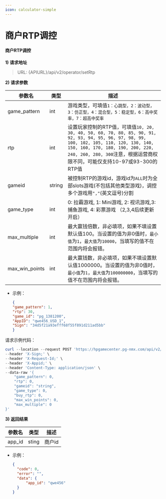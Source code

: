 ```yaml
---
icon: calculator-simple
---
```


# 商户RTP调控

#### 商户RTP调控 <a href="#h3--rtp-v2" id="h3--rtp-v2"></a>

**1) 请求地址**

> URL: {APIURL}/api/v2/operator/setRtp

**2) 请求参数**

| 参数名              | 类型     | 描述                                                                                                                                                                                                                       |
| ---------------- | ------ | ------------------------------------------------------------------------------------------------------------------------------------------------------------------------------------------------------------------------ |
| game\_pattern    | int    | 游戏类型，可填值`1：心跳型，2：波动型，3：仿正型，4：混合型，5：稳定型，6：高中奖率，7：超高中奖率`                                                                                                                                                                   |
| rtp              | int    | 设置玩家控制的RTP值，可填值`10, 20, 30, 40, 50, 60, 70, 80, 85, 90, 91, 92, 93, 94, 95, 96, 97, 98, 99, 100, 102, 105, 110, 120, 130, 140, 150, 160, 170, 180, 190, 200, 220, 240, 260, 280, 300`注意，根据运营商权限不同，可能仅支持10-97或93-300的RTP值 |
| gameid           | string | 被控制RTP的游戏id，游戏id为`ALL`时为全部slots游戏(不包括其他类型游戏)，调控多个游戏用`","`(英文逗号)分割                                                                                                                                                        |
| game\_type       | int    | 0: 拉霸游戏, 1: Mini游戏, 2: 视讯游戏,3: 捕鱼游戏, 4: 彩票游戏 （2,3,4后续更新开启）                                                                                                                                                               |
| max\_multiple    | int    | 最大赢钱倍数，非必填项，如果不填设置默认值100。当设置的值为非0值时，`最小值`为`1`，`最大值`为`10000`，当填写的值不在范围内将会报错。                                                                                                                                              |
| max\_win\_points | int    | 最大赢钱数，非必填项，如果不填设置默认值1000000。当设置的值为非0值时，`最小值`为`1`，`最大值`为`100000000`，当填写的值不在范围内将会报错。                                                                                                                                       |

*   示例：

    ```json
    {
    "game_pattern": 1,
    "rtp": 30,
    "game_id": "pg_1381200",
    "AppID": "qwe456_USD_1",
    "Sign": "34d5f21a93efff68f55f891d211ad5bb"
    }
    ```

请求示例代码：

```powershell
curl --location --request POST 'https://hpgamecenter.pg-nmx.com/api/v2/operator/setRtp' \
--header 'X-Sign;' \
--header 'X-Request-Id;' \
--header 'X-Appid;' \
--header 'Content-Type: application/json' \
--data-raw '{
    "game_pattern": 0,
    "rtp": 0,
    "gameid": "string",
    "game_type": 0,
    "buy_rtp": 0,
    "max_win_points": 0,
    "max_multiple": 0
}'
```

**3) 返回结果**

| 参数名     | 类型    | 描述   |
| ------- | ----- | ---- |
| app\_id | sting | 商户id |

*   示例：

    ```json
    {
      "code": 0,
      "error": "",
      "data": {
          "app_id": "qwe456"
      }
    }
    ```
